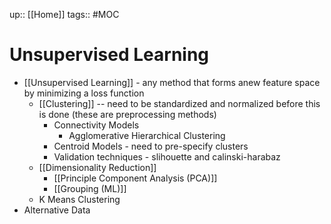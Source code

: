 up:: [[Home]]
tags:: #MOC
# Unsupervised Learning
- [[Unsupervised Learning]] - any method that forms anew feature space by minimizing a loss function
	- [[Clustering]] -- need to be standardized and normalized before this is done (these are preprocessing methods)
		- Connectivity Models
			- Agglomerative Hierarchical Clustering
		- Centroid Models - need to pre-specify clusters
		- Validation techniques - slihouette and calinski-harabaz
	- [[Dimensionality Reduction]]
		- [[Principle Component Analysis (PCA)]]
		- [[Grouping (ML)]]
	- K Means Clustering
 - Alternative Data